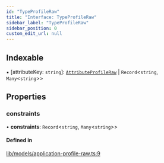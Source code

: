 ```yaml
---
id: "TypeProfileRaw"
title: "Interface: TypeProfileRaw"
sidebar_label: "TypeProfileRaw"
sidebar_position: 0
custom_edit_url: null
---
```


## Indexable

▪ [attributeKey: `string`]: [`AttributeProfileRaw`](AttributeProfileRaw) \| `Record`<`string`, `Many`<`string`\>\>

## Properties

### constraints

• **constraints**: `Record`<`string`, `Many`<`string`\>\>

#### Defined in

[lib/models/application-profile-raw.ts:9](https://github.com/cognizone/ng-cognizone/blob/861cbad/libs/application-profile/src/lib/models/application-profile-raw.ts#L9)
